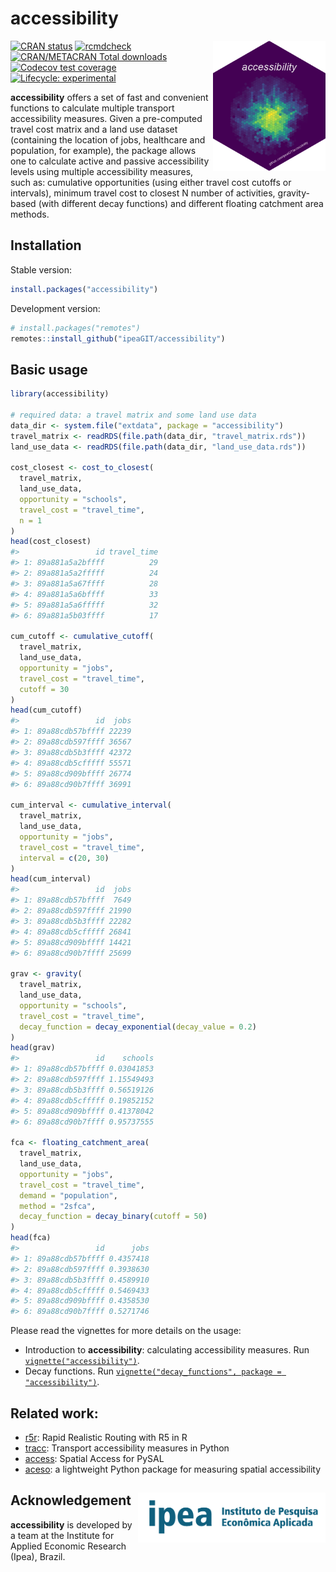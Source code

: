 
# accessibility

<img align="right" src="man/figures/logo.png" alt="logo" width="180">

[![CRAN
status](https://www.r-pkg.org/badges/version/accessibility)](https://CRAN.R-project.org/package=accessibility)
[![rcmdcheck](https://github.com/ipeaGIT/accessibility/workflows/rcmdcheck/badge.svg)](https://github.com/ipeaGIT/accessibility/actions)
[![CRAN/METACRAN Total
downloads](http://cranlogs.r-pkg.org/badges/grand-total/accessibility?color=yellow)](https://CRAN.R-project.org/package=accessibility)
[![Codecov test
coverage](https://codecov.io/gh/ipeaGIT/accessibility/branch/main/graph/badge.svg)](https://app.codecov.io/gh/ipeaGIT/accessibility?branch=main)
[![Lifecycle:
experimental](https://img.shields.io/badge/lifecycle-experimental-orange.svg)](https://lifecycle.r-lib.org/articles/stages.html)

**accessibility** offers a set of fast and convenient functions to
calculate multiple transport accessibility measures. Given a
pre-computed travel cost matrix and a land use dataset (containing the
location of jobs, healthcare and population, for example), the package
allows one to calculate active and passive accessibility levels using
multiple accessibility measures, such as: cumulative opportunities
(using either travel cost cutoffs or intervals), minimum travel cost to
closest N number of activities, gravity-based (with different decay
functions) and different floating catchment area methods.

## Installation

Stable version:

``` r
install.packages("accessibility")
```

Development version:

``` r
# install.packages("remotes")
remotes::install_github("ipeaGIT/accessibility")
```

## Basic usage

``` r
library(accessibility)

# required data: a travel matrix and some land use data
data_dir <- system.file("extdata", package = "accessibility")
travel_matrix <- readRDS(file.path(data_dir, "travel_matrix.rds"))
land_use_data <- readRDS(file.path(data_dir, "land_use_data.rds"))
 
cost_closest <- cost_to_closest(
  travel_matrix,
  land_use_data,
  opportunity = "schools",
  travel_cost = "travel_time",
  n = 1
)
head(cost_closest)
#>                 id travel_time
#> 1: 89a881a5a2bffff          29
#> 2: 89a881a5a2fffff          24
#> 3: 89a881a5a67ffff          28
#> 4: 89a881a5a6bffff          33
#> 5: 89a881a5a6fffff          32
#> 6: 89a881a5b03ffff          17

cum_cutoff <- cumulative_cutoff(
  travel_matrix,
  land_use_data,
  opportunity = "jobs",
  travel_cost = "travel_time",
  cutoff = 30
)
head(cum_cutoff)
#>                 id  jobs
#> 1: 89a88cdb57bffff 22239
#> 2: 89a88cdb597ffff 36567
#> 3: 89a88cdb5b3ffff 42372
#> 4: 89a88cdb5cfffff 55571
#> 5: 89a88cd909bffff 26774
#> 6: 89a88cd90b7ffff 36991

cum_interval <- cumulative_interval(
  travel_matrix,
  land_use_data,
  opportunity = "jobs",
  travel_cost = "travel_time",
  interval = c(20, 30)
)
head(cum_interval)
#>                 id  jobs
#> 1: 89a88cdb57bffff  7649
#> 2: 89a88cdb597ffff 21990
#> 3: 89a88cdb5b3ffff 22282
#> 4: 89a88cdb5cfffff 26841
#> 5: 89a88cd909bffff 14421
#> 6: 89a88cd90b7ffff 25699

grav <- gravity(
  travel_matrix,
  land_use_data,
  opportunity = "schools",
  travel_cost = "travel_time",
  decay_function = decay_exponential(decay_value = 0.2)
)
head(grav)
#>                 id    schools
#> 1: 89a88cdb57bffff 0.03041853
#> 2: 89a88cdb597ffff 1.15549493
#> 3: 89a88cdb5b3ffff 0.56519126
#> 4: 89a88cdb5cfffff 0.19852152
#> 5: 89a88cd909bffff 0.41378042
#> 6: 89a88cd90b7ffff 0.95737555
                       
fca <- floating_catchment_area(
  travel_matrix,
  land_use_data,
  opportunity = "jobs",
  travel_cost = "travel_time",
  demand = "population",
  method = "2sfca",
  decay_function = decay_binary(cutoff = 50)
)
head(fca)
#>                 id      jobs
#> 1: 89a88cdb57bffff 0.4357418
#> 2: 89a88cdb597ffff 0.3938630
#> 3: 89a88cdb5b3ffff 0.4589910
#> 4: 89a88cdb5cfffff 0.5469433
#> 5: 89a88cd909bffff 0.4358530
#> 6: 89a88cd90b7ffff 0.5271746
```

Please read the vignettes for more details on the usage:

  - Introduction to **accessibility**: calculating accessibility
    measures. Run
    [`vignette("accessibility")`](https://ipeagit.github.io/accessibility/articles/accessibility.html).
  - Decay functions. Run [`vignette("decay_functions", package =
    "accessibility")`](https://ipeagit.github.io/accessibility/articles/decay_functions.html).

## Related work:

  - [r5r](https://github.com/ipeaGIT/r5r): Rapid Realistic Routing with
    R5 in R
  - [tracc](https://github.com/jamaps/tracc): Transport accessibility
    measures in Python
  - [access](https://access.readthedocs.io/en/latest/): Spatial Access
    for PySAL
  - [aceso](https://github.com/tetraptych/aceso): a lightweight Python package for measuring spatial accessibility

## Acknowledgement <a href="https://www.ipea.gov.br"><img src="man/figures/ipea_logo.png" alt="IPEA" align="right" width="300"/></a>

**accessibility** is developed by a team at the Institute for Applied
Economic Research (Ipea), Brazil.
